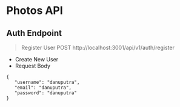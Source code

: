 # Photos API

## Auth Endpoint

> Register User
> POST http://localhost:3001/api/v1/auth/register

* Create New User
* Request Body
 ```
 {
    "username": "danuputra",
    "email": "danuputra",
    "password": "danuputra"
 }
 ```
